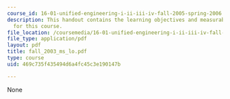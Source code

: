 ```yaml
---
course_id: 16-01-unified-engineering-i-ii-iii-iv-fall-2005-spring-2006
description: This handout contains the learning objectives and measurable outcomes
  for this course.
file_location: /coursemedia/16-01-unified-engineering-i-ii-iii-iv-fall-2005-spring-2006/469c735f435494d6a4fc45c3e190147b_fall_2003_ms_lo.pdf
file_type: application/pdf
layout: pdf
title: fall_2003_ms_lo.pdf
type: course
uid: 469c735f435494d6a4fc45c3e190147b

---
```

None
